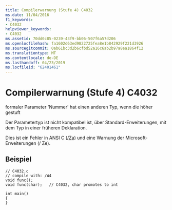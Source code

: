 ```yaml
---
title: Compilerwarnung (Stufe 4) C4032
ms.date: 11/04/2016
f1_keywords:
- C4032
helpviewer_keywords:
- C4032
ms.assetid: 70dd0c85-0239-43f9-bb06-507f6a57d206
ms.openlocfilehash: fa1602d63ed9822725fea8e1b842929f221d3926
ms.sourcegitcommit: 0ab61bc3d2b6cfbd52a16c6ab2b97a8ea1864f12
ms.translationtype: MT
ms.contentlocale: de-DE
ms.lasthandoff: 04/23/2019
ms.locfileid: "62401461"
---
```

# <a name="compiler-warning-level-4-c4032"></a>Compilerwarnung (Stufe 4) C4032

formaler Parameter 'Nummer' hat einen anderen Typ, wenn die höher gestuft

Der Parametertyp ist nicht kompatibel ist, über Standard-Erweiterungen, mit dem Typ in einer früheren Deklaration.

Dies ist ein Fehler in ANSI C ([/Za](../../build/reference/za-ze-disable-language-extensions.md)) und eine Warnung der Microsoft-Erweiterungen (/ Ze).

## <a name="example"></a>Beispiel

```
// C4032.c
// compile with: /W4
void func();
void func(char);   // C4032, char promotes to int

int main()
{
}
```